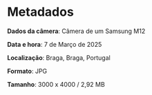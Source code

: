 # Metadados
 **Dados da câmera**: Câmera de um Samsung M12 
 
 **Data e hora**: 7 de Março de 2025
 
 **Localização**: Braga, Braga, Portugal
 
 **Formato**: JPG
 
 **Tamanho**: 3000 x 4000 / 2,92 MB
 
